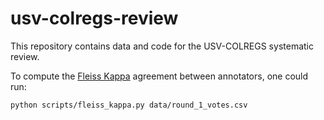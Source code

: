 # usv-colregs-review
This repository contains data and code for the USV-COLREGS systematic review.


To compute the [Fleiss Kappa](https://en.wikipedia.org/wiki/Fleiss%27_kappa) agreement between annotators, one could run:

```
python scripts/fleiss_kappa.py data/round_1_votes.csv
```


